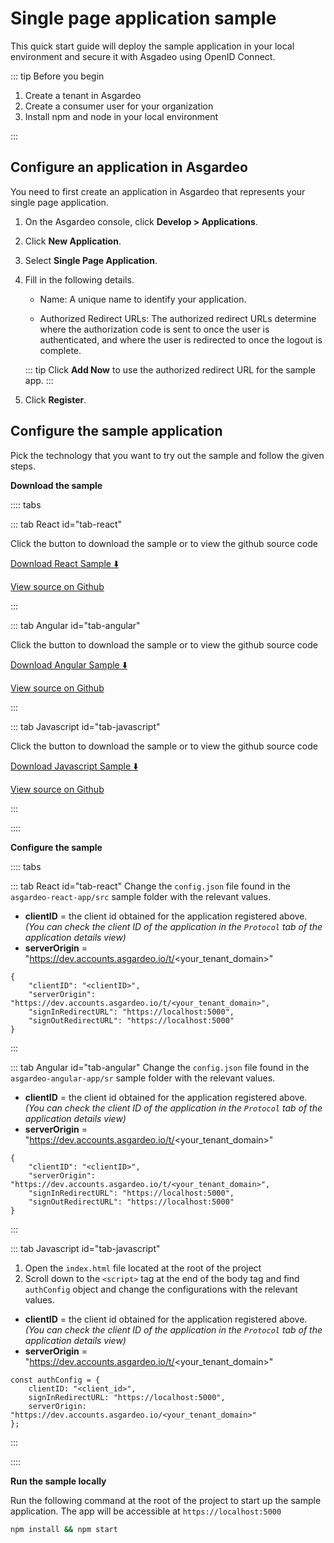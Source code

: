 # Single page application sample

This quick start guide will deploy the sample application in your local environment and secure it with Asgadeo using OpenID Connect.

::: tip Before you begin

1. Create a tenant in Asgardeo
2. Create a consumer user for your organization
3. Install npm and node in your local environment

:::

## Configure an application in Asgardeo

You need to first create an application in Asgardeo that represents your single page application.

1. On the Asgardeo console, click **Develop > Applications**.

2. Click **New Application**.

3. Select **Single Page Application**.

4. Fill in the following details.

    - Name: A unique name to identify your application.

    - Authorized Redirect URLs: The authorized redirect URLs determine where the authorization code is sent to once the user is authenticated, and where the user is redirected to once the logout is complete.

   ::: tip
   Click **Add Now** to use the authorized redirect URL for the sample app.
   :::

5. Click **Register**.

## Configure the sample application

Pick the technology that you want to try out the sample and follow the given steps.

**Download the sample**

:::: tabs

::: tab React id="tab-react"

Click the button to download the sample or to view the github source code

[Download React Sample :arrow_down:](https://github.com/asgardeo/asgardeo-auth-react-sdk/releases/latest/download/asgardeo-react-app.zip)

[View source on Github](https://github.com/asgardeo/asgardeo-auth-react-sdk/tree/main/samples/asgardeo-react-app)

:::

::: tab Angular id="tab-angular"

Click the button to download the sample or to view the github source code

[Download Angular Sample :arrow_down:](https://github.com/asgardeo/asgardeo-auth-angular-sdk/releases/latest/download/asgardeo-angular-app.zip)

[View source on Github](https://github.com/asgardeo/asgardeo-auth-angular-sdk/tree/main/samples/asgardeo-angular-app)
 
:::

::: tab Javascript id="tab-javascript"

Click the button to download the sample or to view the github source code

[Download Javascript Sample :arrow_down:](https://github.com/asgardeo/asgardeo-auth-spa-sdk/releases/download/v0.1.2/asgardeo-html-js-app.zip)

[View source on Github](https://github.com/asgardeo/asgardeo-auth-spa-sdk/tree/main/samples/asgardeo-html-js-app)

:::

::::


**Configure the sample**

:::: tabs

::: tab React id="tab-react"
Change the `config.json` file found in the `asgardeo-react-app/src` sample folder with the relevant values.

- **clientID** = the client id obtained for the application registered above. _(You can check the client ID of the application in the `Protocol` tab of the application details view)_
- **serverOrigin** = "https://dev.accounts.asgardeo.io/t/<your_tenant_domain>"

``` json{2,3}
{
    "clientID": "<clientID>",
    "serverOrigin": "https://dev.accounts.asgardeo.io/t/<your_tenant_domain>",
    "signInRedirectURL": "https://localhost:5000",
    "signOutRedirectURL": "https://localhost:5000"
}
```
:::

::: tab Angular id="tab-angular"
Change the `config.json` file found in the `asgardeo-angular-app/sr` sample folder with the relevant values.

- **clientID** = the client id obtained for the application registered above. _(You can check the client ID of the application in the `Protocol` tab of the application details view)_
- **serverOrigin** = "https://dev.accounts.asgardeo.io/t/<your_tenant_domain>"

``` json{2,3}
{
    "clientID": "<clientID>",
    "serverOrigin": "https://dev.accounts.asgardeo.io/t/<your_tenant_domain>",
    "signInRedirectURL": "https://localhost:5000",
    "signOutRedirectURL": "https://localhost:5000"
}
```
:::

::: tab Javascript id="tab-javascript"
1. Open the `index.html` file located at the root of the project 
2. Scroll down to the `<script>` tag at the end of the body tag and find `authConfig` object and change the configurations with the relevant values.

- **clientID** = the client id obtained for the application registered above. _(You can check the client ID of the application in the `Protocol` tab of the application details view)_
- **serverOrigin** = "https://dev.accounts.asgardeo.io/t/<your_tenant_domain>"

``` HTML{2,4}
const authConfig = {
    clientID: "<client_id>",
    signInRedirectURL: "https://localhost:5000",
    serverOrigin: "https://dev.accounts.asgardeo.io/<your_tenant_domain>"
};
```
:::

::::

**Run the sample locally**

Run the following command at the root of the project to start up the sample application. The app will be accessible at `https://localhost:5000` 

```bash
npm install && npm start
```
